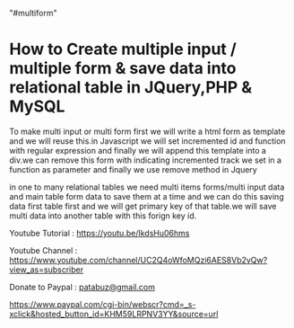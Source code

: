 "#multiform" 


How to Create multiple input / multiple form & save data into relational table in JQuery,PHP & MySQL
=============================================================================================

To make multi input or multi form first we will write a html form  as template and we will reuse this.in Javascript we will set incremented id and function with regular expression and finally we will append this template into a div.we can remove this form with indicating incremented track we set in a function as parameter and finally we use remove method in Jquery 

in one to many relational tables we need multi items forms/multi input data and main table form data to save them at a time and we can do this saving data first table first and we will get primary key of that table.we will save multi data into another table with this forign key id.


Youtube Tutorial : https://youtu.be/IkdsHu06hms

Youtube Channel : https://www.youtube.com/channel/UC2Q4oWfoMQzi6AES8Vb2vQw?view_as=subscriber


Donate to Paypal : patabuz@gmail.com

https://www.paypal.com/cgi-bin/webscr?cmd=_s-xclick&hosted_button_id=KHM59LRPNV3YY&source=url

